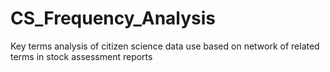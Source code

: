 # CS_Frequency_Analysis
 Key terms analysis of citizen science data use based on network of related terms in stock assessment reports
